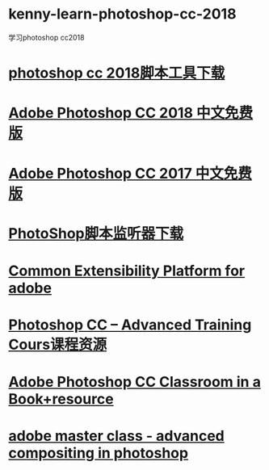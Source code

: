 # kenny-learn-photoshop-cc-2018
学习photoshop cc2018
# <a href="https://github.com/Adobe-CEP/CEP-Resources/tree/master/ExtendScript-Toolkit">photoshop cc 2018脚本工具下载</a>
# <a href="http://www.uzzf.com/soft/381510.html">Adobe Photoshop CC 2018 中文免费版</a>
# <a href="https://www.wrfou.com/ps-cc-2017.html">Adobe Photoshop CC 2017 中文免费版</a>
# <a href="https://download.adobe.com/pub/adobe/photoshop/win/13.x/Win_Scripting_Plug-In.zip">PhotoShop脚本监听器下载</a>
# <a href="https://github.com/Adobe-CEP/CEP-Resources">Common Extensibility Platform for adobe</a>
# <a href="https://github.com/grimgoon/Photoshop-CC-Advanced-Training-Course">Photoshop CC – Advanced Training Cours课程资源</a>
# <a href="https://www.academia.edu/34453861/Adobe_Photoshop_CC_Classroom_in_a_Book">Adobe Photoshop CC Classroom in a Book+resource</a>
# <a href="http://repo.darmajaya.ac.id/5594/1/Adobe%20Master%20Class_%20Advanced%20Compositing%20in%20Adobe%20Photoshop%20CC_%20Bringing%20the%20Impossible%20to%20Reality%2C%202nd%20Edition%20%28%20PDFDrive%20%29.pdf">adobe master class - advanced compositing in photoshop</a>

